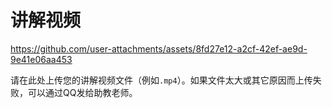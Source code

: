 # 讲解视频


https://github.com/user-attachments/assets/8fd27e12-a2cf-42ef-ae9d-9e41e06aa453


请在此处上传您的讲解视频文件（例如`.mp4`）。如果文件太大或其它原因而上传失败，可以通过QQ发给助教老师。
